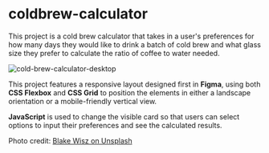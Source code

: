 # coldbrew-calculator

This project is a cold brew calculator that takes in a user's preferences for how many days they would like to drink
a batch of cold brew and what glass size they prefer to calculate the ratio of coffee to water needed.

![cold-brew-calculator-desktop](https://user-images.githubusercontent.com/96320960/173247730-a3a26ce8-dc9b-4cb2-b4e9-2c0f392f4d9b.png)


This project features a responsive layout designed first in **Figma**, using both **CSS Flexbox** and **CSS Grid** to position the elements in either a landscape orientation or a mobile-friendly vertical view.

**JavaScript** is used to change the visible card so that users can select options to input their preferences and see the calculated results.

Photo credit: [Blake Wisz on Unsplash](https://unsplash.com/@blakewisz)
